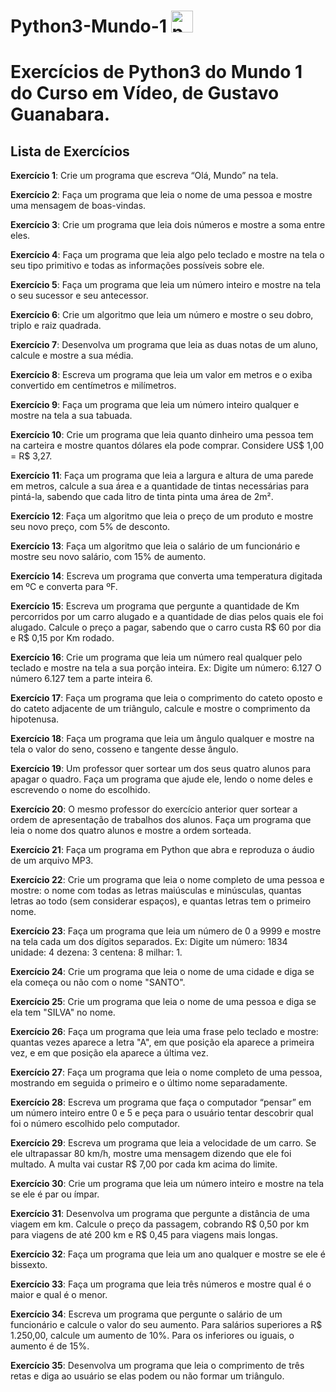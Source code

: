 # Python3-Mundo-1   <img src="https://cdn.jsdelivr.net/gh/devicons/devicon/icons/python/python-original.svg" height="35" alt="python logo"  />

# Exercícios de Python3 do Mundo 1 do Curso em Vídeo, de Gustavo Guanabara.

## Lista de Exercícios

**Exercício 1**: Crie um programa que escreva “Olá, Mundo” na tela.

**Exercício 2**: Faça um programa que leia o nome de uma pessoa e mostre uma mensagem de boas-vindas.

**Exercício 3**: Crie um programa que leia dois números e mostre a soma entre eles.

**Exercício 4**: Faça um programa que leia algo pelo teclado e mostre na tela o seu tipo primitivo e todas as informações possíveis sobre ele.

**Exercício 5**: Faça um programa que leia um número inteiro e mostre na tela o seu sucessor e seu antecessor.

**Exercício 6**: Crie um algoritmo que leia um número e mostre o seu dobro, triplo e raiz quadrada.

**Exercício 7**: Desenvolva um programa que leia as duas notas de um aluno, calcule e mostre a sua média.

**Exercício 8**: Escreva um programa que leia um valor em metros e o exiba convertido em centímetros e milímetros.

**Exercício 9**: Faça um programa que leia um número inteiro qualquer e mostre na tela a sua tabuada.

**Exercício 10**: Crie um programa que leia quanto dinheiro uma pessoa tem na carteira e mostre quantos dólares ela pode comprar. Considere US$ 1,00 = R$ 3,27.

**Exercício 11**: Faça um programa que leia a largura e altura de uma parede em metros, calcule a sua área e a quantidade de tintas necessárias para pintá-la, sabendo que cada litro de tinta pinta uma área de 2m².

**Exercício 12**: Faça um algoritmo que leia o preço de um produto e mostre seu novo preço, com 5% de desconto.

**Exercício 13**: Faça um algoritmo que leia o salário de um funcionário e mostre seu novo salário, com 15% de aumento.

**Exercício 14**: Escreva um programa que converta uma temperatura digitada em ºC e converta para ºF.

**Exercício 15**: Escreva um programa que pergunte a quantidade de Km percorridos por um carro alugado e a quantidade de dias pelos quais ele foi alugado. Calcule o preço a pagar, sabendo que o carro custa R$ 60 por dia e R$ 0,15 por Km rodado.

**Exercício 16**: Crie um programa que leia um número real qualquer pelo teclado e mostre na tela a sua porção inteira. Ex: Digite um número: 6.127 O número 6.127 tem a parte inteira 6.

**Exercício 17**: Faça um programa que leia o comprimento do cateto oposto e do cateto adjacente de um triângulo, calcule e mostre o comprimento da hipotenusa.

**Exercício 18**: Faça um programa que leia um ângulo qualquer e mostre na tela o valor do seno, cosseno e tangente desse ângulo.

**Exercício 19**: Um professor quer sortear um dos seus quatro alunos para apagar o quadro. Faça um programa que ajude ele, lendo o nome deles e escrevendo o nome do escolhido.

**Exercício 20**: O mesmo professor do exercício anterior quer sortear a ordem de apresentação de trabalhos dos alunos. Faça um programa que leia o nome dos quatro alunos e mostre a ordem sorteada.

**Exercício 21**: Faça um programa em Python que abra e reproduza o áudio de um arquivo MP3.

**Exercício 22**: Crie um programa que leia o nome completo de uma pessoa e mostre: o nome com todas as letras maiúsculas e minúsculas, quantas letras ao todo (sem considerar espaços), e quantas letras tem o primeiro nome.

**Exercício 23**: Faça um programa que leia um número de 0 a 9999 e mostre na tela cada um dos dígitos separados. Ex: Digite um número: 1834 unidade: 4 dezena: 3 centena: 8 milhar: 1.

**Exercício 24**: Crie um programa que leia o nome de uma cidade e diga se ela começa ou não com o nome "SANTO".

**Exercício 25**: Crie um programa que leia o nome de uma pessoa e diga se ela tem "SILVA" no nome.

**Exercício 26**: Faça um programa que leia uma frase pelo teclado e mostre: quantas vezes aparece a letra "A", em que posição ela aparece a primeira vez, e em que posição ela aparece a última vez.

**Exercício 27**: Faça um programa que leia o nome completo de uma pessoa, mostrando em seguida o primeiro e o último nome separadamente.

**Exercício 28**: Escreva um programa que faça o computador “pensar” em um número inteiro entre 0 e 5 e peça para o usuário tentar descobrir qual foi o número escolhido pelo computador.

**Exercício 29**: Escreva um programa que leia a velocidade de um carro. Se ele ultrapassar 80 km/h, mostre uma mensagem dizendo que ele foi multado. A multa vai custar R$ 7,00 por cada km acima do limite.

**Exercício 30**: Crie um programa que leia um número inteiro e mostre na tela se ele é par ou ímpar.

**Exercício 31**: Desenvolva um programa que pergunte a distância de uma viagem em km. Calcule o preço da passagem, cobrando R$ 0,50 por km para viagens de até 200 km e R$ 0,45 para viagens mais longas.

**Exercício 32**: Faça um programa que leia um ano qualquer e mostre se ele é bissexto.

**Exercício 33**: Faça um programa que leia três números e mostre qual é o maior e qual é o menor.

**Exercício 34**: Escreva um programa que pergunte o salário de um funcionário e calcule o valor do seu aumento. Para salários superiores a R$ 1.250,00, calcule um aumento de 10%. Para os inferiores ou iguais, o aumento é de 15%.

**Exercício 35**: Desenvolva um programa que leia o comprimento de três retas e diga ao usuário se elas podem ou não formar um triângulo.
